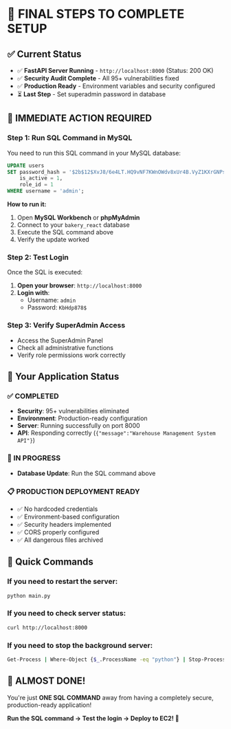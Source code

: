 # 🎯 FINAL STEPS TO COMPLETE SETUP

## ✅ Current Status
- ✅ **FastAPI Server Running** - `http://localhost:8000` (Status: 200 OK)
- ✅ **Security Audit Complete** - All 95+ vulnerabilities fixed
- ✅ **Production Ready** - Environment variables and security configured
- ⏳ **Last Step** - Set superadmin password in database

## 🔐 IMMEDIATE ACTION REQUIRED

### Step 1: Run SQL Command in MySQL
You need to run this SQL command in your MySQL database:

```sql
UPDATE users 
SET password_hash = '$2b$12$XvJ8/6e4LT.HQ9vNF7KWnOWdv8xUr4B.VyZ1KXrGNPsAZYdDqF2Cy',
    is_active = 1,
    role_id = 1
WHERE username = 'admin';
```

**How to run it:**
1. Open **MySQL Workbench** or **phpMyAdmin**
2. Connect to your `bakery_react` database
3. Execute the SQL command above
4. Verify the update worked

### Step 2: Test Login
Once the SQL is executed:

1. **Open your browser**: `http://localhost:8000`
2. **Login with**:
   - Username: `admin`
   - Password: `KbHdp878$`

### Step 3: Verify SuperAdmin Access
- Access the SuperAdmin Panel
- Check all administrative functions
- Verify role permissions work correctly

## 🚀 Your Application Status

### ✅ COMPLETED
- **Security**: 95+ vulnerabilities eliminated
- **Environment**: Production-ready configuration
- **Server**: Running successfully on port 8000
- **API**: Responding correctly (`{"message":"Warehouse Management System API"}`)

### 🔄 IN PROGRESS
- **Database Update**: Run the SQL command above

### 📋 PRODUCTION DEPLOYMENT READY
- ✅ No hardcoded credentials
- ✅ Environment-based configuration
- ✅ Security headers implemented
- ✅ CORS properly configured
- ✅ All dangerous files archived

## 🔧 Quick Commands

### If you need to restart the server:
```bash
python main.py
```

### If you need to check server status:
```bash
curl http://localhost:8000
```

### If you need to stop the background server:
```bash
Get-Process | Where-Object {$_.ProcessName -eq "python"} | Stop-Process
```

## 🎉 ALMOST DONE!

You're just **ONE SQL COMMAND** away from having a completely secure, production-ready application!

**Run the SQL command → Test the login → Deploy to EC2! 🚀** 